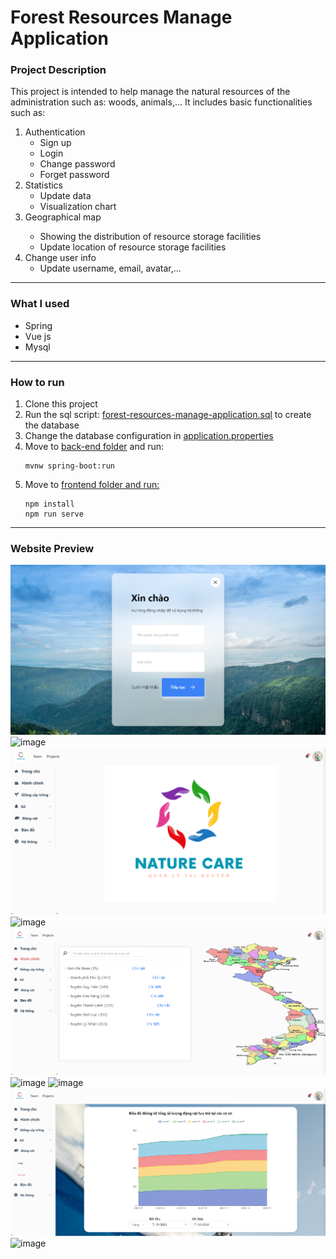 # Forest Resources Manage Application

### Project Description
<p>
This project is intended to help manage the natural resources of the administration such as: woods, animals,... It includes basic functionalities such as:
</p>
<ol>
<li>
Authentication
<ul>
<li>Sign up</li>
<li>Login</li>
<li>Change password</li>
<li>Forget password</li>
</ul>
</li>
<li>
Statistics
<ul>
<li>Update data</li>
<li>Visualization chart</li>
</ul>
</li>
<li>Geographical map</li>
<ul>
<li>Showing the distribution of resource storage facilities</li>
<li>Update location of resource storage facilities</li>
</ul>
<li>
Change user info
<ul>
<li>Update username, email, avatar,...</li>
</ul>
</ol>

---
### What I used
<ul>
<li>Spring</li>
<li>Vue js</li>
<Li>Mysql</Li>
</ul>

---
### How to run

<ol>
<li>Clone this project</li>
<li>Run the sql script: <a href="_database/forest-resources-manage-application.sql">forest-resources-manage-application.sql</a>
to create the database</li>
<li>Change the database configuration in <a href="back-end/forest-resources-manage-application/src/main/resources/application.properties">application.properties</a>
</li>
<li>Move to <a href="back-end/forest-resources-manage-application">back-end folder</a> and run:

```shell
mvnw spring-boot:run
```

</li>
<li>Move to <a href="front-end/forest-resources-manage-application">frontend folder and run:</a> 

```shell
npm install
npm run serve
```
</ol>

---
### Website Preview
![image](screenshoot/login.png)
![image](screenshoot/forget-password.png)
![image](screenshoot/home.png)
![image](screenshoot/user-info.png)
![image](screenshoot/administration.png)
![image](screenshoot/distribution-map.png)
![image](screenshoot/animal-facilities.png)
![image](screenshoot/animal-fluctuation-chart.png)
![image](screenshoot/user-info.png)
